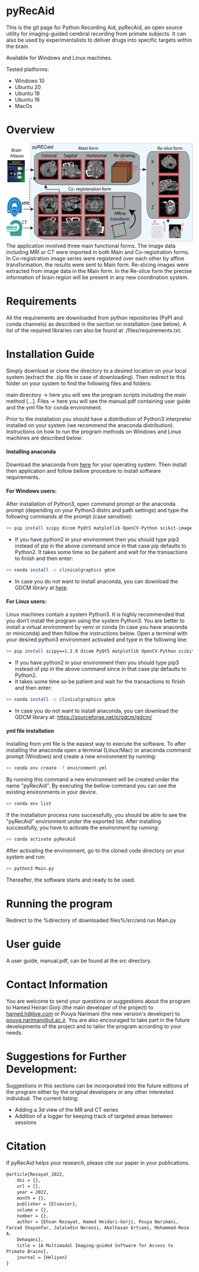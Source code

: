 

# pyRecAid

This is the git page for Python Recording Aid, pyRecAid, an open source utility for imaging-guided cerebral recording from primate subjects. It can also be used by experimentalists to deliver drugs into specific targets within the brain.

Available for Windows and Linux machines.

Tested platforms:
- Windows 10
- Ubuntu 20
- Ubuntu 18
- Ubuntu 16
- MacOs

# Overview
![](./Resource/image1.png)
The application involved three main functional forms. The image data including MRI or CT were imported in both Main and Co-registration forms. In Co-registration image series were registered over each other by affine transformation, the results were sent to Main form. Re-slicing images were extracted from image data in the Main form. In the Re-slice form the precise information of brain region will be present in any new coordination system.

# Requirements
All the requirements are downloaded from python repositories (PyPI and conda channels) as described in the section on installation (see below). A list of the required libraries can also be found at ./files/requirements.txt.

# Installation Guide
Simply download or clone the directory to a desired location on your local system (extract the .zip file in case of downloading). Then redirect to this folder on your system to find the following files and folders:

main directory → here you will see the program scripts including the main method […].
Files → here you will see the manual.pdf containing user guide and the yml file for conda environment.

Prior to the installation you should have a distribution of Python3 interpreter installed on your system (we recommend the anaconda distribution). Instructions on how to run the program methods on Windows and Linux machines are described below:

#### Installing anaconda
Download the anaconda from [here](https://www.anaconda.com/products/individual) for your operating system. Then install then application and follow bellow procedure to install software requirements.
 
#### For Windows users:
After installation of Python3, open command prompt or the anaconda prompt (depending on your Python3 distro and path settings) and type the following commands at the prompt (case sensitive):
```sh
>> pip install scipy dicom PyQt5 matplotlib OpenCV-Python scikit-image transforms3d dill nibabel torch torchvision torchaudio
```

-	If you have python2 in your environment then you should type pip3 instead of pip in the above command since in that case pip defaults to Python2. 
It takes some time so be patient and wait for the transactions to finish and then enter:
```sh
>> conda install -c clinicalgraphics gdcm
```
-	In case you do not want to install anaconda, you can download the GDCM library at [here](https://sourceforge.net/p/gdcm/gdcm/).

#### For Linux users:
Linux machines contain a system Python3. It is highly recommended that you don’t install the program using the system Python3. You are better to install a virtual environment by venv or conda (in case you have anaconda or miniconda) and then follow the instructions below.
Open a terminal with your desired python3 environment activated and type in the following line:
```sh
>> pip install scipy==1.2.0 dicom PyQt5 matplotlib OpenCV-Python scikit-image transforms3d dill nibabel torch==1.10.2+cpu torchvision==0.11.3+cpu torchaudio==0.10.2+cpu -f https://download.pytorch.org/whl/cpu/torch_stable.html
```
-	If you have python2 in your environment then you should type pip3 instead of pip in the above command since in that case pip defaults to Python2. 
-	It takes some time so be patient and wait for the transactions to finish and then enter:
```sh
>> conda install -c clinicalgraphics gdcm
```
-	In case you do not want to install anaconda, you can download the GDCM library at:	https://sourceforge.net/p/gdcm/gdcm/

#### yml file installation
Installing from yml file is the easiest way to execute the software. To after installing the anaconda open a terminal (Linux/Mac) or anaconda command prompt (Windows) and create a new environment by running:
```sh
>> conda env create -f environment.yml
```
By running this command a new environment will be created under the name "pyRecAid". By executing the bellow command you can see the existing environments in your device.
```sh
>> conda env list
```
If the installation process runs successfully, you should be able to see the "pyRecAid" environment under the exported list.  After installing successfully, you have to activate the environment by running:
```sh
>> conda activate pyRecAid
```
After activating the environment, go to the cloned code directory on your system and run:
```sh
>> python3 Main.py
```
Thereafter, the software starts and ready to be used.


# Running the program
Redirect to the %directory of downloaded files%/src/and run Main.py

# User guide
A user guide, manual.pdf, can be found at the src directory.

# Contact Information
You are welcome to send your questions or suggestions about the program to Hamed Heirari Gorji (the main developer of the project) to hamed.h@live.com or Pouya Narimani (the new version's developer) to pouya.narimani@ut.ac.ir. You are also encouraged to take part in the future developments of the project and to tailor the program according to your needs.

# Suggestions for Further Development:
Suggestions in this sections can be incorporated into the future editions of the program either by the original developers or any other interested individual. The current listing:
-	Adding a 3d view of the MR and CT series
-	Addition of a logger for keeping track of targeted areas between sessions

# Citation
If pyRecAid helps your research, please cite our paper in your publications.

```
@article{Rezayat_2022,
	doi = {},
	url = {},
	year = 2022,
	month = {},
	publisher = {Elsevier},
	volume = {},
	number = {},
	author = {Ehsan Rezayat, Hamed Heidari-Gorji, Pouya Narimani, Farzad Shayanfar, Jalaledin Noroozi, Abolhasan Ertiaei, Mohammad-Reza A.
	Dehaqani},
	title = {A Multimodal Imaging-guided Software for Access to Primate Brains},
	journal = {Heliyon}
}
```
